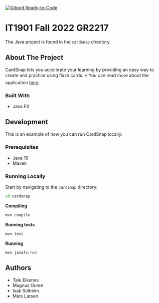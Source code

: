 [![Gitpod Ready-to-Code](https://img.shields.io/badge/Gitpod-Ready--to--Code-blue?logo=gitpod)](https://gitpod.stud.ntnu.no/#https://gitlab.stud.idi.ntnu.no/it1901/groups-2022/gr2217/gr2217)

# IT1901 Fall 2022 GR2217

The Java project is found in the `cardsnap` directory.

## About The Project

CardSnap lets you accelerate your learning by providing an easy way to create and practice using flash cards. ⚡️ You can read more about the application [here](/cardsnap/README.md).

### Built With

- Java FX

## Development

This is an example of how you can run CardSnap locally.

### Prerequisites

- Java 19
- Maven

### Running Locally

Start by navigating to the `cardsnap` directory:

```bash
cd cardsnap
```

**Compiling**

```bash
mvn compile
```

**Running tests**

```bash
mvn test
```

**Running**

```
mvn javafx:run
```

## Authors

- Tale Eikenes
- Magnus Ouren
- Isak Solheim
- Mats Larsen

